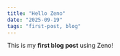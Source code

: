 ```yaml
---
title: "Hello Zeno"
date: "2025-09-19"
tags: "first-post, blog"
---
```


This is my **first blog post** using Zeno!